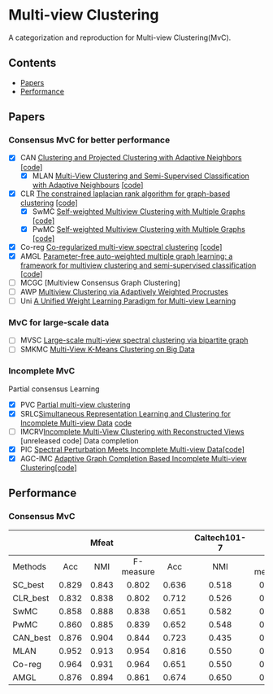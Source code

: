 # Multi-view Clustering
A categorization and reproduction for Multi-view Clustering(MvC).

## Contents
* [Papers](##papers)
* [Performance](##performance)
<!-- * [Datasets](#datasets)
* [Papers](#papers)
* [Leaderboard](#leaderboard) -->
  
## Papers
### Consensus MvC for better performance
 - [x] CAN [Clustering and Projected Clustering with Adaptive Neighbors](http://citeseerx.ist.psu.edu/viewdoc/download?doi=10.1.1.707.56&rep=rep1&type=pdf) [[code]](https://github.com/bjlfzs/multi-view-clustering/blob/main/reproduction/concensus/CAN.py)
   - [x] MLAN [Multi-View Clustering and Semi-Supervised Classification with Adaptive Neighbours](https://www.aaai.org/ocs/index.php/AAAI/AAAI17/paper/viewPDFInterstitial/14833/14423)   [[code]](https://github.com/bjlfzs/multi-view-clustering/blob/main/reproduction/concensus/MLAN.py)
 - [x] CLR [The constrained laplacian rank algorithm for graph-based clustering](https://ojs.aaai.org/index.php/AAAI/article/download/10302/10161)  [[code]](https://github.com/bjlfzs/multi-view-clustering/blob/main/reproduction/concensus/CLR.py)
   - [x] SwMC [Self-weighted Multiview Clustering with Multiple Graphs](https://www.ijcai.org/proceedings/2017/0357.pdf)  [[code]](https://github.com/bjlfzs/multi-view-clustering/blob/main/reproduction/concensus/PwSC.py)
   - [x] PwMC [Self-weighted Multiview Clustering with Multiple Graphs](https://www.ijcai.org/proceedings/2017/0357.pdf)  [[code]](https://github.com/bjlfzs/multi-view-clustering/blob/main/reproduction/concensus/PwSC.py)
 - [x] Co-reg [Co-regularized multi-view spectral clustering](http://www.abhishek.umiacs.io/coregspectral.nips11.pdf)    [[code]](https://github.com/bjlfzs/multi-view-clustering/blob/main/reproduction/concensus/Co-regularization.py)
 - [x] AMGL [Parameter-free auto-weighted multiple graph learning: a framework for multiview clustering and semi-supervised classification](https://www.ijcai.org/Proceedings/16/Papers/269.pdf)  [[code]](https://github.com/bjlfzs/multi-view-clustering/blob/main/reproduction/concensus/AMGL.py)
 - [ ] MCGC [Multiview Consensus Graph Clustering]
 - [ ] AWP [Multiview Clustering via Adaptively Weighted Procrustes](https://dl.acm.org/doi/abs/10.1145/3219819.3220049)
 - [ ] Uni [A Unified Weight Learning Paradigm for Multi-view Learning](http://proceedings.mlr.press/v89/tian19a.html)
### MvC for large-scale data
 - [ ] MVSC [Large-scale multi-view spectral clustering via bipartite graph](https://www.aaai.org/ocs/index.php/AAAI/AAAI15/paper/viewPaper/9641)
 - [ ] SMKMC [Multi-View K-Means Clustering on Big Data](https://www.researchgate.net/profile/Xiao-Cai-2/publication/258945832_Multi-View_K-Means_Clustering_on_Big_Data/links/0a85e5304c2a14700f000000/Multi-View-K-Means-Clustering-on-Big-Data.pdf)

### Incomplete MvC

Partial consensus Learning
  - [x] PVC [Partial multi-view clustering](https://ojs.aaai.org/index.php/AAAI/article/view/8973) 
  - [x] SRLC[Simultaneous Representation Learning and Clustering for Incomplete Multi-view Data](https://www.researchgate.net/profile/Chenping-Hou/publication/334844435_Simultaneous_Representation_Learning_and_Clustering_for_Incomplete_Multi-view_Data/links/5d97068fa6fdccfd0e7488a3/Simultaneous-Representation-Learning-and-Clustering-for-Incomplete-Multi-view-Data.pdf)  [code](https://github.com/ChenpingHou/Simultaneous-Representation-Learning-and-Clustering-for-Incomplete-Multi-view-Data)
  - [ ] IMCRV[Incomplete Multi-View Clustering with Reconstructed Views](https://ieeexplore.ieee.org/abstract/document/9536450)  [unreleased code]
Data completion
 - [x] PIC [Spectral Perturbation Meets Incomplete Multi-view Data](https://arxiv.org/pdf/1906.00098)[[code]](https://github.com/cshaowang/pic)
 - [x] AGC-IMC [Adaptive Graph Completion Based Incomplete Multi-view Clustering](https://ieeexplore.ieee.org/abstract/document/9154578)[[code]](https://github.com/ckghostwj/Adaptive-Graph-Completion-Based-Incomplete-Multi-view-Clustering)
## Performance

### Consensus MvC

|          |        |  Mfeat |           |        | Caltech101-7 |           |
|----------|:------:|:------:|:---------:|:------:|:------------:|:---------:|
| Methods  | Acc    | NMI    | F-measure | Acc    | NMI          | F-measure |
| SC_best  | 0.829  | 0.843  | 0.802     | 0.636  | 0.518        | 0.282     |
| CLR_best | 0.832  | 0.838  | 0.802     | 0.712  | 0.526        | 0.267     |
| SwMC     | 0.858  | 0.888  | 0.838     | 0.651  | 0.582        | 0.319     |
| PwMC     | 0.860  | 0.885  | 0.839     | 0.652  | 0.548        | 0.320     |
| CAN_best | 0.876  | 0.904  | 0.844     | 0.723  | 0.435        | 0.248     |
| MLAN     | 0.952  | 0.913  | 0.954     | 0.816  | 0.550        | 0.379     |
| Co-reg   | 0.964  | 0.931  | 0.964     | 0.651  | 0.550        | 0.308     |
| AMGL     | 0.876  | 0.894  | 0.861     | 0.674  | 0.650        | 0.392     |
